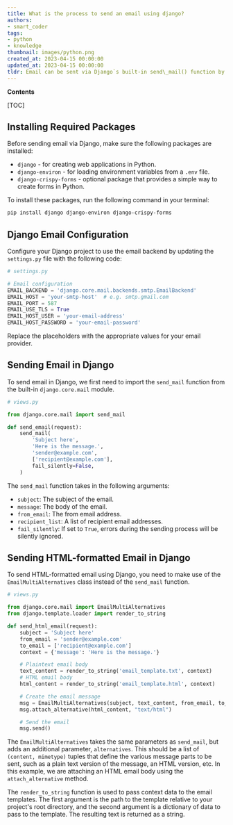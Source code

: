 ```yaml
---
title: What is the process to send an email using django?
authors:
- smart_coder
tags:
- python
- knowledge
thumbnail: images/python.png
created_at: 2023-04-15 00:00:00
updated_at: 2023-04-15 00:00:00
tldr: Email can be sent via Django`s built-in send\_mail() function by importing it from django.core.mail and passing in the necessary arguments.
---
```


**Contents**

[TOC]

## Installing Required Packages

Before sending email via  Django, make sure the following packages are installed:
- `django` - for creating web applications in Python.
- `django-environ` - for loading environment variables from a `.env` file.
- `django-crispy-forms` - optional package that provides a simple way to create forms in Python.

To install these packages, run the following command in your terminal:
```bash
pip install django django-environ django-crispy-forms
```

## Django Email Configuration

Configure your Django project to use the email backend by updating the `settings.py` file with the following code:

```python
# settings.py

# Email configuration
EMAIL_BACKEND = 'django.core.mail.backends.smtp.EmailBackend'
EMAIL_HOST = 'your-smtp-host'  # e.g. smtp.gmail.com
EMAIL_PORT = 587
EMAIL_USE_TLS = True
EMAIL_HOST_USER = 'your-email-address'
EMAIL_HOST_PASSWORD = 'your-email-password'
```

Replace the placeholders with the appropriate values for your email provider.

## Sending Email in Django

To send email in Django, we first need to import the `send_mail` function from the built-in `django.core.mail` module.

```python
# views.py

from django.core.mail import send_mail

def send_email(request):
    send_mail(
        'Subject here',
        'Here is the message.',
        'sender@example.com',
        ['recipient@example.com'],
        fail_silently=False,
    )
```

The `send_mail` function takes in the following arguments:
- `subject`: The subject of the email.
- `message`: The body of the email.
- `from_email`: The from email address.
- `recipient_list`: A list of recipient email addresses.
- `fail_silently`: If set to `True`, errors during the sending process will be silently ignored.


## Sending HTML-formatted Email in Django

To send HTML-formatted email using Django, you need to make use of the `EmailMultiAlternatives` class instead of the `send_mail` function.

```python
# views.py

from django.core.mail import EmailMultiAlternatives
from django.template.loader import render_to_string

def send_html_email(request):
    subject = 'Subject here'
    from_email = 'sender@example.com'
    to_email = ['recipient@example.com']
    context = {'message': 'Here is the message.'}

    # Plaintext email body
    text_content = render_to_string('email_template.txt', context)
    # HTML email body
    html_content = render_to_string('email_template.html', context)

    # Create the email message
    msg = EmailMultiAlternatives(subject, text_content, from_email, to_email)
    msg.attach_alternative(html_content, "text/html")

    # Send the email
    msg.send()
```

The `EmailMultiAlternatives` takes the same parameters as `send_mail`, but adds an additional parameter, `alternatives`. This should be a list of `(content, mimetype)` tuples that define the various message parts to be sent, such as a plain text version of the message, an HTML version, etc. In this example, we are attaching an HTML email body using the `attach_alternative` method. 

The `render_to_string` function is used to pass context data to the email templates. The first argument is the path to the template relative to your project's root directory, and the second argument is a dictionary of data to pass to the template. The resulting text is returned as a string.
